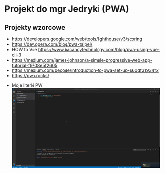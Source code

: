 # Projekt do mgr Jedryki (PWA)

## Projekty wzorcowe 
- https://developers.google.com/web/tools/lighthouse/v3/scoring
 - https://dev.opera.com/blog/pwa-taipei/
 - HOW to Vue https://www.bacancytechnology.com/blog/pwa-using-vue-cli-3
 - https://medium.com/james-johnson/a-simple-progressive-web-app-tutorial-f9708e5f2605
 - https://medium.com/becode/introduction-to-pwa-set-up-660df31934f2
 - https://pwa.rocks/
 * Moje literki PW <br />
![VS Code](./docs/qsZ3f6uXK8.gif)



